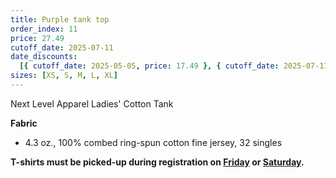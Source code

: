 ```yaml
---
title: Purple tank top
order_index: 11
price: 27.49
cutoff_date: 2025-07-11
date_discounts:
  [{ cutoff_date: 2025-05-05, price: 17.49 }, { cutoff_date: 2025-07-11, price: 22.49 }]
sizes: [XS, S, M, L, XL]
---
```


Next Level Apparel Ladies' Cotton Tank

**Fabric**

- 4.3 oz., 100% combed ring-spun cotton fine jersey, 32 singles

**T-shirts must be picked-up during registration on [Friday](/schedule/friday/registration-and-expo/) or [Saturday](/schedule/saturday/registration-and-expo/).**

<!-- https://www.alphabroder.com/product/3933nl/next-level-apparel-ladies-cotton-tank.html -->
